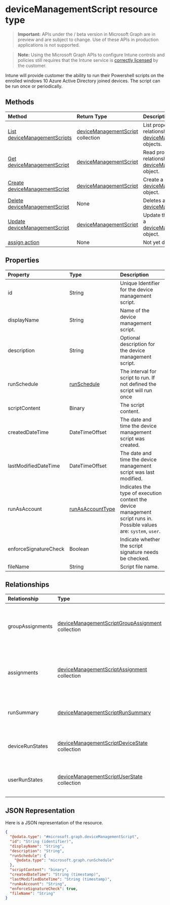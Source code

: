 ﻿# deviceManagementScript resource type

> **Important:** APIs under the / beta version in Microsoft Graph are in preview and are subject to change. Use of these APIs in production applications is not supported.

> **Note:** Using the Microsoft Graph APIs to configure Intune controls and policies still requires that the Intune service is [correctly licensed](https://go.microsoft.com/fwlink/?linkid=839381) by the customer.

Intune will provide customer the ability to run their Powershell scripts on the enrolled windows 10 Azure Active Directory joined devices. The script can be run once or periodically.
## Methods
|Method|Return Type|Description|
|:---|:---|:---|
|[List deviceManagementScripts](../api/intune_devices_devicemanagementscript_list.md)|[deviceManagementScript](../resources/intune_devices_devicemanagementscript.md) collection|List properties and relationships of the [deviceManagementScript](../resources/intune_devices_devicemanagementscript.md) objects.|
|[Get deviceManagementScript](../api/intune_devices_devicemanagementscript_get.md)|[deviceManagementScript](../resources/intune_devices_devicemanagementscript.md)|Read properties and relationships of the [deviceManagementScript](../resources/intune_devices_devicemanagementscript.md) object.|
|[Create deviceManagementScript](../api/intune_devices_devicemanagementscript_create.md)|[deviceManagementScript](../resources/intune_devices_devicemanagementscript.md)|Create a new [deviceManagementScript](../resources/intune_devices_devicemanagementscript.md) object.|
|[Delete deviceManagementScript](../api/intune_devices_devicemanagementscript_delete.md)|None|Deletes a [deviceManagementScript](../resources/intune_devices_devicemanagementscript.md).|
|[Update deviceManagementScript](../api/intune_devices_devicemanagementscript_update.md)|[deviceManagementScript](../resources/intune_devices_devicemanagementscript.md)|Update the properties of a [deviceManagementScript](../resources/intune_devices_devicemanagementscript.md) object.|
|[assign action](../api/intune_devices_devicemanagementscript_assign.md)|None|Not yet documented|

## Properties
|Property|Type|Description|
|:---|:---|:---|
|id|String|Unique Identifier for the device management script.|
|displayName|String|Name of the device management script.|
|description|String|Optional description for the device management script.|
|runSchedule|[runSchedule](../resources/intune_devices_runschedule.md)|The interval for script to run. If not defined the script will run once|
|scriptContent|Binary|The script content.|
|createdDateTime|DateTimeOffset|The date and time the device management script was created.|
|lastModifiedDateTime|DateTimeOffset|The date and time the device management script was last modified.|
|runAsAccount|[runAsAccountType](../resources/intune_shared_runasaccounttype.md)|Indicates the type of execution context the device management script runs in. Possible values are: `system`, `user`.|
|enforceSignatureCheck|Boolean|Indicate whether the script signature needs be checked.|
|fileName|String|Script file name.|

## Relationships
|Relationship|Type|Description|
|:---|:---|:---|
|groupAssignments|[deviceManagementScriptGroupAssignment](../resources/intune_devices_devicemanagementscriptgroupassignment.md) collection|The list of group assignments for the device management script.|
|assignments|[deviceManagementScriptAssignment](../resources/intune_devices_devicemanagementscriptassignment.md) collection|The list of group assignments for the device management script.|
|runSummary|[deviceManagementScriptRunSummary](../resources/intune_devices_devicemanagementscriptrunsummary.md)|Run summary for device management script.|
|deviceRunStates|[deviceManagementScriptDeviceState](../resources/intune_devices_devicemanagementscriptdevicestate.md) collection|List of run states for this script across all devices.|
|userRunStates|[deviceManagementScriptUserState](../resources/intune_devices_devicemanagementscriptuserstate.md) collection|List of run states for this script across all users.|

## JSON Representation
Here is a JSON representation of the resource.
<!-- {
  "blockType": "resource",
  "keyProperty": "id",
  "@odata.type": "microsoft.graph.deviceManagementScript"
}
-->
``` json
{
  "@odata.type": "#microsoft.graph.deviceManagementScript",
  "id": "String (identifier)",
  "displayName": "String",
  "description": "String",
  "runSchedule": {
    "@odata.type": "microsoft.graph.runSchedule"
  },
  "scriptContent": "binary",
  "createdDateTime": "String (timestamp)",
  "lastModifiedDateTime": "String (timestamp)",
  "runAsAccount": "String",
  "enforceSignatureCheck": true,
  "fileName": "String"
}
```





